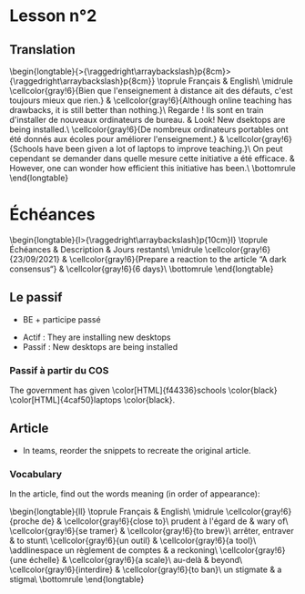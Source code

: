 # Lesson n°2






## Translation


\begin{longtable}{>{\raggedright\arraybackslash}p{8cm}>{\raggedright\arraybackslash}p{8cm}}
\toprule
Français & English\\
\midrule
\cellcolor{gray!6}{Bien que l'enseignement à distance ait des défauts, c'est toujours mieux que rien.} & \cellcolor{gray!6}{Although online teaching has drawbacks, it is still better than nothing.}\\
Regarde ! Ils sont en train d'installer de nouveaux ordinateurs de bureau. & Look! New dsektops are being installed.\\
\cellcolor{gray!6}{De nombreux ordinateurs portables ont été donnés aux écoles pour améliorer l'enseignement.} & \cellcolor{gray!6}{Schools have been given a lot of laptops to improve teaching.}\\
On peut cependant se demander dans quelle mesure cette initiative a été efficace. & However, one can wonder how efficient this initiative has been.\\
\bottomrule
\end{longtable}

# Échéances


\begin{longtable}{l>{\raggedright\arraybackslash}p{10cm}l}
\toprule
Échéances & Description & Jours restants\\
\midrule
\cellcolor{gray!6}{23/09/2021} & \cellcolor{gray!6}{Prepare a reaction to the article “A dark consensus“} & \cellcolor{gray!6}{6 days}\\
\bottomrule
\end{longtable}


 

## Le passif

* BE + participe passé

- Actif : They are installing new desktops
- Passif : New desktops are being installed



### Passif à partir du COS

The government has given \color[HTML]{f44336}schools \color{black} \color[HTML]{4caf50}laptops \color{black}.
 



## Article

* In teams, reorder the snippets to recreate the original article.



### Vocabulary

In the article, find out the words meaning (in order of appearance):


\begin{longtable}{ll}
\toprule
Français & English\\
\midrule
\cellcolor{gray!6}{proche de} & \cellcolor{gray!6}{close to}\\
prudent à l'égard de & wary of\\
\cellcolor{gray!6}{se tramer} & \cellcolor{gray!6}{to brew}\\
arrêter, entraver & to stunt\\
\cellcolor{gray!6}{un outil} & \cellcolor{gray!6}{a tool}\\
\addlinespace
un règlement de comptes & a reckoning\\
\cellcolor{gray!6}{une échelle} & \cellcolor{gray!6}{a scale}\\
au-delà & beyond\\
\cellcolor{gray!6}{interdire} & \cellcolor{gray!6}{to ban}\\
un stigmate & a stigma\\
\bottomrule
\end{longtable}
